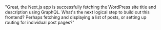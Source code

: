"Great, the Next.js app is successfully fetching the WordPress site title and description using GraphQL. What's the next logical step to build out this frontend? Perhaps fetching and displaying a list of posts, or setting up routing for individual post pages?"